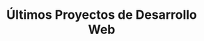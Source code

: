 ---
title: "Últimos Proyectos de Desarrollo Web"
projects:
  - title: "League Pro Data"
    description: "Proyecto utilizando ReactJs en grupo con compañeros del rubro."
    link: "https://www.leagueprodata.com"
    image: "./img/project3.webp"
  - title: "La Casita de Yoga"
    description: "Desarrollo Web utilizando ASTRO, y TAILWIND."
    link: "https://lacasitadeyoga.vercel.app/"
    image: "./img/project1.webp"
  - title: "Beer Ecommerce"
    description: "Desarrollo Web utilizando ASTRO, TAILWIND, y Javascript."
    link: "https://jsbeerecommerce.vercel.app/"
    image: "./img/project2.webp"
  - title: "Tech Ecommerce"
    description: "Proyecto Full Stack utilizando el stack MERN."
    link: "https://reacttechecommerce.vercel.app/"
    image: "./img/project4.webp"

title2: "Visualización y Análisis de Datos"
projects2:
  - title: "Streamlit Dashboards"
    description: "Dashboards interactivos para visualización de información."
    image: "./img/projectdata1.webp"
  - title: "Looker Studio Dashboards"
    description: "Dashboards interactivos para visualización de información."
    image: "./img/projectdata2.webp"

title3: "Trabajos autodidactas con Streamlit, LookerStudio, y Discord Bots en Python y Javascript."
---
